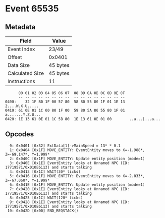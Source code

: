 # Event 65535

## Metadata

| Field           | Value    |
|-----------------|----------|
| Event Index     | 23/49    |
| Offset          | 0x0401   |
| Data Size       | 45 bytes |
| Calculated Size | 45 bytes |
| Instructions    | 11       |

```
      00 01 02 03 04 05 06 07  08 09 0A 0B 0C 0D 0E 0F
      -- -- -- -- -- -- -- --  -- -- -- -- -- -- -- --
0400:    32 1F 80 1F 00 57 80  58 80 55 80 1F 01 1E 13   2....W.X.U.....
0410: 61 0E 01 1C 00 80 1F 00  59 80 5A 80 55 80 1F 01  a.......Y.Z.U...
0420: 1E 13 61 0E 01 1C 5B 80  1E 13 61 0E 01 00        ..a...[...a...  
```

## Opcodes

```
  0: 0x0401 [0x32] ExtData[1]->MainSpeed = 13* * 0.1
  1: 0x0404 [0x1F] MOVE_ENTITY: EventEntity moves to X=-1.988*, Z=-69.147*, Y=1.999*
  2: 0x040C [0x1F] MOVE_ENTITY: Update entity position (mode=1)
  3: 0x040E [0x1E] EventEntity looks at Unnamed NPC (ID: 17719571/0x010E6113) and starts talking
  4: 0x0413 [0x1C] WAIT(30* ticks)
  5: 0x0416 [0x1F] MOVE_ENTITY: EventEntity moves to X=-2.033*, Z=-67.060*, Y=1.999*
  6: 0x041E [0x1F] MOVE_ENTITY: Update entity position (mode=1)
  7: 0x0420 [0x1E] EventEntity looks at Unnamed NPC (ID: 17719571/0x010E6113) and starts talking
  8: 0x0425 [0x1C] WAIT(120* ticks)
  9: 0x0428 [0x1E] EventEntity looks at Unnamed NPC (ID: 17719571/0x010E6113) and starts talking
 10: 0x042D [0x00] END_REQSTACK()
```
